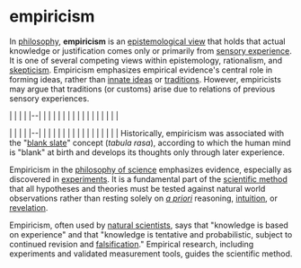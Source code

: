 # empiricism

In [philosophy](https://www.wikiwand.com/en/Philosophy), **empiricism** is an [epistemological view](https://www.wikiwand.com/en/Epistemology) that holds that actual knowledge or justification comes only or primarily from [sensory experience](https://www.wikiwand.com/en/Empirical_evidence). It is one of several competing views within epistemology, rationalism, and [skepticism](https://www.wikiwand.com/en/Philosophical_skepticism). Empiricism emphasizes empirical evidence's central role in forming ideas, rather than [innate ideas](https://www.wikiwand.com/en/Innate_idea) or [traditions](https://www.wikiwand.com/en/Traditions). However, empiricists may argue that traditions (or customs) arise due to relations of previous sensory experiences.

|  |
|  |
|--|
|  |
|  |
|  |
|  |
|  |
|  |
|  |
|  |

|  |
|  |
|--|
|  |
|  |
|  |
|  |
|  |
|  |
|  |
|  |
Historically, empiricism was associated with the "[blank slate](https://www.wikiwand.com/en/Blank_slate)" concept (_tabula rasa_), according to which the human mind is "blank" at birth and develops its thoughts only through later experience.

Empiricism in the [philosophy of science](https://www.wikiwand.com/en/Philosophy_of_science) emphasizes evidence, especially as discovered in [experiments](https://www.wikiwand.com/en/Experiment). It is a fundamental part of the [scientific method](https://www.wikiwand.com/en/Scientific_method) that all hypotheses and theories must be tested against natural world observations rather than resting solely on _[a priori](https://www.wikiwand.com/en/A_priori\_(philosophy))_ reasoning, [intuition](https://www.wikiwand.com/en/Intuition\_(knowledge)), or [revelation](https://www.wikiwand.com/en/Revelation).

Empiricism, often used by [natural scientists](https://www.wikiwand.com/en/Natural_Scientists), says that "knowledge is based on experience" and that "knowledge is tentative and probabilistic, subject to continued revision and [falsification](https://www.wikiwand.com/en/Falsifiability)." Empirical research, including experiments and validated measurement tools, guides the scientific method.